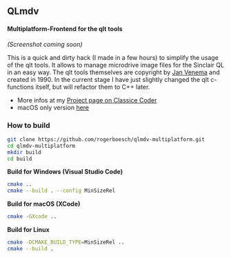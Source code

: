 
## QLmdv
#### Multiplatform-Frontend for the qlt tools

*(Screenshot coming soon)*

This is a quick and dirty hack (I made in a few hours) to simplify the usage of the qlt tools.
It allows to manage microdrive image files for the Sinclair QL in an easy way.
The qlt tools themselves are copyright by [Jan Venema](http://web.inter.nl.net/hcc/A.Jaw.Venema/) and created in 1990.
In the current stage I have just slightly changed the qlt c-functions itself, but will refactor them to C++ later.

- More infos at my [Project page on Classice Coder](http://classicscoder.com/projects.html)
- macOS only version [here](https://github.com/rogerboesch/qlmdv)

### How to build

```bash
git clone https://github.com/rogerboesch/qlmdv-multiplatform.git
cd qlmdv-multiplatform
mkdir build
cd build
```


**Build for Windows (Visual Studio Code)**

```bash
cmake ..
cmake --build . --config MinSizeRel
```


**Build for macOS (XCode)**

```bash
cmake -GXcode ..
```


**Build for Linux**

```bash
cmake -DCMAKE_BUILD_TYPE=MinSizeRel ..
cmake --build .
```